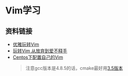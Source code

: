 # Vim学习

## 资料链接

+ [优雅玩转Vim](https://www.imooc.com/learn/1049)
+ [玩转Vim 从放弃到爱不释手](https://www.imooc.com/learn/1129) 
+ [Centos下配置自己的Vim](http://www.sylar.top/blog/?p=135)
  > 注意gcc版本是4.8.5的话，cmake最好用[3.5版本](https://cmake.org/files/v3.5/)
